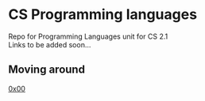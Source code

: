 # CS Programming languages
Repo for Programming Languages unit for CS 2.1<br>
Links to be added soon...<br>

## Moving around
[0x00](./0x00-python_assignmets)<br>